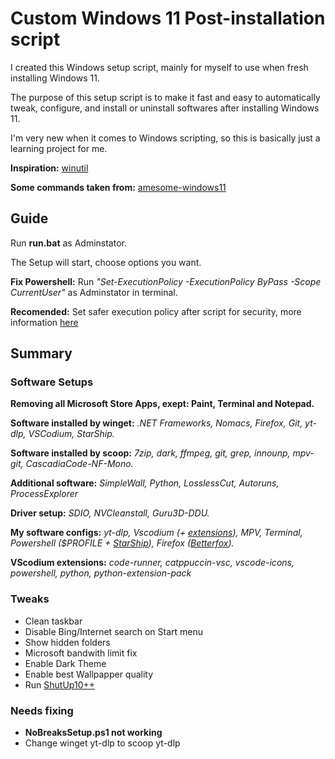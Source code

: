 # Custom Windows 11 Post-installation script
I created this Windows setup script, mainly for myself to use when fresh installing Windows 11.

The purpose of this setup script is to make it fast and easy to automatically tweak, configure, and install or uninstall softwares after installing Windows 11.

I'm very new when it comes to Windows scripting, so this is basically just a learning project for me.

**Inspiration:** [winutil](https://github.com/ChrisTitusTech/winutil)

**Some commands taken from:** [amesome-windows11](https://github.com/awesome-windows11/windows11)

## Guide
Run **run.bat** as Adminstator.

The Setup will start, choose options you want.

**Fix Powershell:** Run *"Set-ExecutionPolicy -ExecutionPolicy ByPass -Scope CurrentUser"* as Adminstator in terminal.

**Recomended:** Set safer execution policy after script for security, more information [here](https://learn.microsoft.com/en-us/powershell/module/microsoft.powershell.core/about/about_execution_policies?view=powershell-7.3)

## Summary
### Software Setups
**Removing all Microsoft Store Apps, exept: Paint, Terminal and Notepad.**

**Software installed by winget:** *.NET Frameworks, Nomacs, Firefox, Git, yt-dlp, VSCodium, StarShip.*

**Software installed by scoop:** *7zip, dark, ffmpeg, git, grep, innounp, mpv-git, CascadiaCode-NF-Mono.*

**Additional software:** *SimpleWall, Python, LosslessCut, Autoruns, ProcessExplorer*

**Driver setup:** *SDIO, NVCleanstall, Guru3D-DDU.*

**My software configs:** *yt-dlp, Vscodium (+ [extensions](#extentions)), MPV, Terminal, Powershell ($PROFILE + [StarShip](https://starship.rs/)), Firefox ([Betterfox](https://github.com/yokoffing/Betterfox)).*

<a id= "extentions"></a> **VScodium extensions:** *code-runner, catppuccin-vsc, vscode-icons, powershell, python, python-extension-pack*
### Tweaks
- Clean taskbar
- Disable Bing/Internet search on Start menu
- Show hidden folders
- Microsoft bandwith limit fix
- Enable Dark Theme
- Enable best Wallpapper quality
- Run [ShutUp10++](https://www.oo-software.com/en/shutup10)

### Needs fixing
- **NoBreaksSetup.ps1 not working**
- Change winget yt-dlp to scoop yt-dlp 